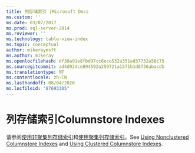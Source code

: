 ```yaml
---
title: 列存储索引 |Microsoft Docs
ms.custom: ''
ms.date: 03/07/2017
ms.prod: sql-server-2014
ms.reviewer: ''
ms.technology: table-view-index
ms.topic: conceptual
author: mikeraymsft
ms.author: mikeray
ms.openlocfilehash: df38a91e8fbd97cc6ece532a351ed37732a58c75
ms.sourcegitcommit: ad4d92dce894592a259721a1571b1d8736abacdb
ms.translationtype: MT
ms.contentlocale: zh-CN
ms.lasthandoff: 08/04/2020
ms.locfileid: "87693305"
---
```

# <a name="columnstore-indexes"></a><span data-ttu-id="8b102-102">列存储索引</span><span class="sxs-lookup"><span data-stu-id="8b102-102">Columnstore Indexes</span></span> 
<span data-ttu-id="8b102-103">请参阅[使用非聚集列存储索引](../../database-engine/using-nonclustered-columnstore-indexes.md)和[使用聚集列存储索引](../../database-engine/using-clustered-columnstore-indexes.md)。</span><span class="sxs-lookup"><span data-stu-id="8b102-103">See [Using Nonclustered Columnstore Indexes](../../database-engine/using-nonclustered-columnstore-indexes.md) and [Using Clustered Columnstore Indexes](../../database-engine/using-clustered-columnstore-indexes.md).</span></span>
